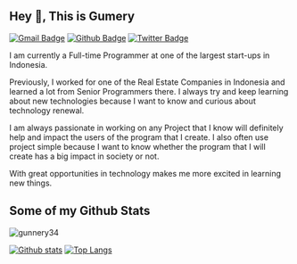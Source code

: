 ## Hey 👋, This is Gumery
[![Gmail Badge](https://img.shields.io/badge/-arigho34@gmail.com-c14438?style=flat&logo=Gmail&logoColor=white&link=mailto:arigho34@gmail.com)](mailto:arigho34@gmail.com) [![Github Badge](https://img.shields.io/badge/-gunnery34-grey?style=flat&logo=github&logoColor=white&link=https://github.com/gunnery34/)](https://www.github.com/gunnery34/) [![Twitter Badge](https://img.shields.io/badge/-AniEvoID-00acee?style=flat&logo=twitter&logoColor=white&link=https://twitter.com/AniEvoID/)](https://www.twitter.com/AniEvoID/) <p align='left'>I am currently a Full-time Programmer at one of the largest start-ups in Indonesia.

Previously, I worked for one of the Real Estate Companies in Indonesia and learned a lot from Senior Programmers there. I always try and keep learning about new technologies because I want to know and curious about technology renewal.

I am always passionate in working on any Project that I know will definitely help and impact the users of the program that I create. I also often use project simple because I want to know whether the program that I will create has a big impact in society or not.

With great opportunities in technology makes me more excited in learning new things.</p>
## Some of my Github Stats
<p align=left> <img src=https://komarev.com/ghpvc/?username=gunnery34 alt=gunnery34 /> </p>

[![Github stats](https://github-readme-stats.vercel.app/api?username=gunnery34&show_icons=true&include_all_commits=true)](https://github.com/gunnery34/github-readme-stats)
[![Top Langs](https://github-readme-stats.vercel.app/api/top-langs/?username=gunnery34&layout=compact)](https://github.com/gunnery34/github-readme-stats)
